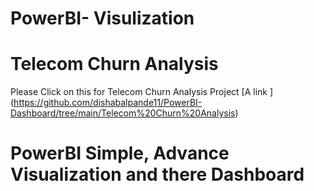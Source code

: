 # PowerBI- Visulization


  

 # Telecom Churn Analysis
 Please Click on this for Telecom Churn Analysis Project 
 [A link ] (https://github.com/dishabalpande11/PowerBI-Dashboard/tree/main/Telecom%20Churn%20Analysis)
 
 # PowerBI Simple, Advance Visualization and there Dashboard

